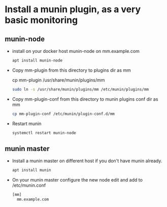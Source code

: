 # Install a munin plugin, as a very basic monitoring

## munin-node

* install on your docker host munin-node on mm.example.com

  ```bash
  apt install munin-node
  ```

* Copy mm-plugin from this directory to plugins dir as mm

  cp mm-plugin /usr/share/munin/plugins/mm

  ```bash
  sudo ln -s /usr/share/munin/plugins/mm /etc/munin/plugins/mm
  ```

* Copy mm-plugin-conf from this directory to munin plugins conf dir as mm

  ```bash
  cp mm-plugin-conf /etc/munin/plugin-conf.d/mm
  ```

* Restart munin

  ```bash
  systemctl restart munin-node
  ```

## munin master

* Install a munin master on different host if you don't have munin already.

  ```bash
  apt install munin
  ```

* On your munin master configure the new node
  edit and add to /etc/munin.conf
  
  ```bash
  [mm]
    mm.example.com
  ```
